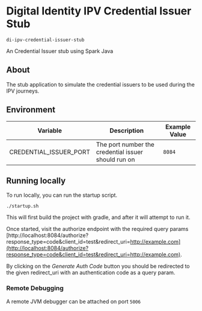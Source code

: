 # Digital Identity IPV Credential Issuer Stub
`di-ipv-credential-issuer-stub`

An Credential Issuer stub using Spark Java

## About

The stub application to simulate the credential issuers to be used during the IPV journeys.

## Environment

Variable | Description | Example Value
--- | --- | --- |
CREDENTIAL_ISSUER_PORT     | The port number the credential issuer should run on | `8084` |

## Running locally

To run locally, you can run the startup script.
```shell
./startup.sh
```
This will first build the project with gradle,
and after it will attempt to run it.

Once started, visit the authorize endpoint with the required query params
 [http://localhost:8084/authorize?response_type=code&client_id=test&redirect_uri=http://example.com](http://localhost:8084/authorize?response_type=code&client_id=test&redirect_uri=http://example.com).

By clicking on the _Generate Auth Code_ button you should be redirected to the given redirect_uri with an authentication code as a query param.

### Remote Debugging
A remote JVM debugger can be attached on port `5006`
